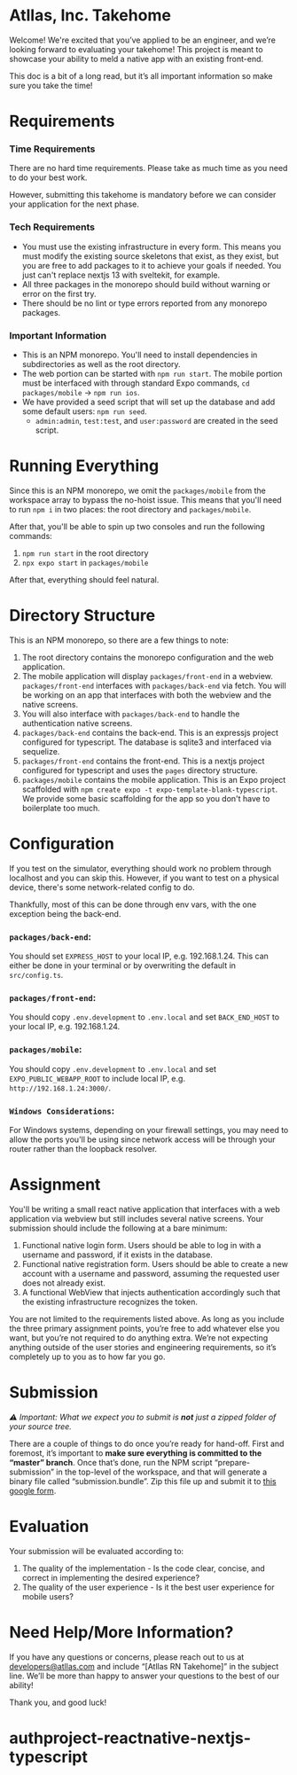 # Atllas, Inc. Takehome

Welcome! We're excited that you’ve applied to be an engineer, and we’re looking
forward to evaluating your takehome! This project is meant to showcase your
ability to meld a native app with an existing front-end.

This doc is a bit of a long read, but it’s all important information so make
sure you take the time!

# Requirements
### Time Requirements
There are no hard time requirements. Please take as much time as you need to do
your best work.

However, submitting this takehome is mandatory before we can consider your
application for the next phase.

### Tech Requirements
* You must use the existing infrastructure in every form. This means you must
  modify the existing source skeletons that exist, as they exist, but you are
  free to add packages to it to achieve your goals if needed. You just can't
  replace nextjs 13 with sveltekit, for example.
* All three packages in the monorepo should build without warning or error on
  the first try.
* There should be no lint or type errors reported from any monorepo packages.

### Important Information
* This is an NPM monorepo. You'll need to install dependencies in subdirectories
  as well as the root directory.
* The web portion can be started with `npm run start`. The mobile portion must
  be interfaced with through standard Expo commands,
  `cd packages/mobile` -> `npm run ios`.
* We have provided a seed script that will set up the database and add some
  default users: `npm run seed`.
    * `admin:admin`, `test:test`, and `user:password` are created in the seed
      script.

# Running Everything
Since this is an NPM monorepo, we omit the `packages/mobile` from the workspace
array to bypass the no-hoist issue. This means that you'll need to run `npm i`
in two places: the root directory and `packages/mobile`.

After that, you'll be able to spin up two consoles and run the following
commands:

1. `npm run start` in the root directory
2. `npx expo start` in `packages/mobile`

After that, everything should feel natural.

# Directory Structure
This is an NPM monorepo, so there are a few things to note:
1. The root directory contains the monorepo configuration and the web
   application.
2. The mobile application will display `packages/front-end` in a webview.
   `packages/front-end` interfaces with `packages/back-end` via fetch. You will
   be working on an app that interfaces with both the webview and the native
   screens.
3. You will also interface with `packages/back-end` to handle the authentication
   native screens.
4. `packages/back-end` contains the back-end. This is an expressjs project
   configured for typescript. The database is sqlite3 and interfaced via
   sequelize.
5. `packages/front-end` contains the front-end. This is a nextjs project
   configured for typescript and uses the `pages` directory structure.
6. `packages/mobile` contains the mobile application. This is an Expo project
   scaffolded with `npm create expo -t expo-template-blank-typescript`. We
   provide some basic scaffolding for the app so you don't have to boilerplate
   too much.

# Configuration
If you test on the simulator, everything should work no problem through
localhost and you can skip this. However, if you want to test on a physical
device, there's some network-related config to do.

Thankfully, most of this can be done through env vars, with the one exception
being the back-end.

### `packages/back-end`:

You should set `EXPRESS_HOST` to your local IP, e.g. 192.168.1.24. This can
either be done in your terminal or by overwriting the default
in `src/config.ts`.

### `packages/front-end`:

You should copy `.env.development` to `.env.local` and set `BACK_END_HOST` to
your local IP, e.g. 192.168.1.24.

### `packages/mobile`:

You should copy `.env.development` to `.env.local` and
set `EXPO_PUBLIC_WEBAPP_ROOT` to include local IP, e.g.
`http://192.168.1.24:3000/`.

### `Windows Considerations`:
For Windows systems, depending on your firewall settings, you may need to allow
the ports you'll be using since network access will be through your router
rather than the loopback resolver.

# Assignment

You'll be writing a small react native application that interfaces with a web
application via webview but still includes several native screens. Your
submission should include the following at a bare minimum:

1. Functional native login form. Users should be able to log in with a username
   and password, if it exists in the database.
2. Functional native registration form. Users should be able to create a new
   account with a username and password, assuming the requested user does not
   already exist.
3. A functional WebView that injects authentication accordingly such that the
   existing infrastructure recognizes the token.

You are not limited to the requirements listed above. As long as you include the
three primary assignment points, you’re free to add whatever else you want, but
you’re not required to do anything extra. We’re not expecting anything outside
of the user stories and engineering requirements, so it’s completely up to you
as to how far you go.

# Submission

_⚠️ Important: What we expect you to submit is **not** just a zipped folder of
your source tree._

There are a couple of things to do once you’re ready for hand-off. First and
foremost, it’s important to **make sure everything is committed to the “master”
branch**. Once that’s done, run the NPM script “prepare-submission” in the
top-level of the workspace, and that will generate a binary file called
“submission.bundle”. Zip this file up and submit it
to [this google form](https://forms.gle/tRRZhAj8qQwcS5d17).

# Evaluation

Your submission will be evaluated according to:
1. The quality of the implementation - Is the code clear, concise, and correct
   in implementing the desired experience?
2. The quality of the user experience - Is it the best user experience for
   mobile users?

# Need Help/More Information?
If you have any questions or concerns, please reach out to us
at [developers@atllas.com](mailto:developers@atllas.com?subject=[Atllas%20RN%20Takehome]%20)
and include “[Atllas RN Takehome]” in the subject line. We’ll be more than happy
to answer your questions to the best of our ability!

Thank you, and good luck!
# authproject-reactnative-nextjs-typescript
